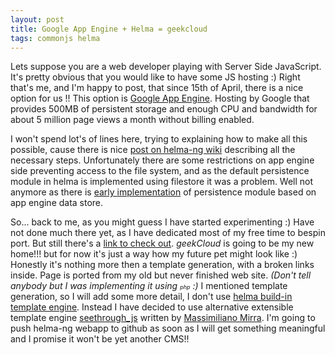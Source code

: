 ```yaml
---
layout: post
title: Google App Engine + Helma = geekcloud
tags: commonjs helma
---
```


Lets suppose you are a web developer playing with Server Side JavaScript. It's
pretty obvious that you would like to have some JS hosting :) Right that's me,
and I'm happy to post, that since 15th of April, there is a nice option for 
us !! This option is [Google App Engine]. Hosting by Google that provides 
500MB of persistent storage and enough CPU and bandwidth for about 5 million 
page views a month without billing enabled.

I won't spend lot's of lines here, trying to explaining how to make all this 
possible, cause there is nice [post on helma-ng wiki] describing all the 
necessary steps. Unfortunately there are some restrictions on app engine side 
preventing access to the file system, and as the default persistence module in
helma is implemented using filestore it was a problem. Well not anymore as 
there is [early implementation](http://github.com/hns/helma-ng/blob/master/modules/helma/googlestore.js) 
of persistence module based on app engine data store.

So... back to me, as you might guess I have started experimenting :) Have not 
done much there yet, as I have dedicated most of my free time to bespin port. 
But still there's a [link to check out](http://geekcloud.appspot.com/).
*geekCloud* is going to be my new home!!! but for now it's just a way how my 
future pet might look like :) Honestly it's nothing more then a template 
generation, with a broken links inside. Page is ported from my old but never 
finished web site. _(Don't tell anybody but I was implementing it using 
<span style="font-size:xx-small;">php</span> :)_ I mentioned template 
generation, so I will add some more detail, I don't use 
[helma build-in template engine]. Instead I have decided to use alternative 
extensible template engine [seethrough_js] written by [Massimiliano Mirra]. 
I'm going to push helma-ng webapp to github as soon as I will get something 
meaningful and I promise it won't be yet another CMS!!

[Google App Engine]:http://code.google.com/appengine/
[post on helma-ng wiki]:http://dev.helma.org/ng/Running+Rhino+and+Helma+NG+on+Google+App+Engine/
[helma build-in template engine]:http://dev.helma.org/ng/helma.skin/
[seethrough_js]:http://wiki.github.com/bard/seethrough_js
[Massimiliano Mirra]:http://hyperstruct.net/